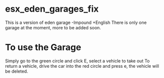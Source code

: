 # esx_eden_garages_fix
This is a version of eden garage -Impound +English
There is only one garage at the moment, more to be added soon.
# To use the Garage
Simply go to the green circle and click E, select a vehicle to take out
To return a vehicle, drive the car into the red circle and press e, the vehicle will be deleted.
